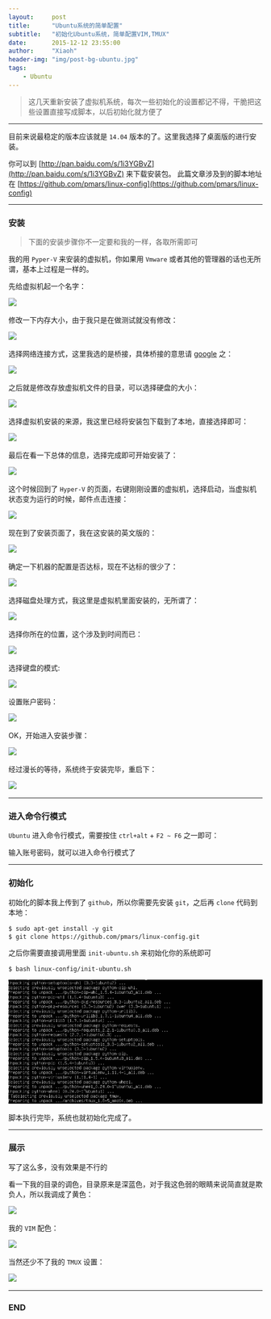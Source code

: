```yaml
---
layout:     post
title:      "Ubuntu系统的简单配置"
subtitle:   "初始化Ubuntu系统，简单配置VIM,TMUX"
date:       2015-12-12 23:55:00
author:     "Xiaoh"
header-img: "img/post-bg-ubuntu.jpg"
tags:
    - Ubuntu
---
```


> 这几天重新安装了虚拟机系统，每次一些初始化的设置都记不得，干脆把这些设置直接写成脚本，以后初始化就方便了

---

目前来说最稳定的版本应该就是 `14.04` 版本的了。这里我选择了桌面版的进行安装。

你可以到 [http://pan.baidu.com/s/1i3YGBvZ](http://pan.baidu.com/s/1i3YGBvZ) 来下载安装包。
此篇文章涉及到的脚本地址在 [https://github.com/pmars/linux-config](https://github.com/pmars/linux-config)

---

### 安装

> 下面的安装步骤你不一定要和我的一样，各取所需即可

我的用 `Pyper-V` 来安装的虚拟机，你如果用 `Vmware` 或者其他的管理器的话也无所谓，基本上过程是一样的。

先给虚拟机起一个名字：

![](http://www.xiaoh.me/img/post-ubuntu-install1.jpg)

修改一下内存大小，由于我只是在做测试就没有修改：

![](http://www.xiaoh.me/img/post-ubuntu-install2.jpg)

选择网络连接方式，这里我选的是桥接，具体桥接的意思请 [google](https://www.google.com/?gws_rd=ssl#q=%E6%A1%A5%E6%8E%A5) 之：

![](http://www.xiaoh.me/img/post-ubuntu-install3.jpg)

之后就是修改存放虚拟机文件的目录，可以选择硬盘的大小：

![](http://www.xiaoh.me/img/post-ubuntu-install4.jpg)

选择虚拟机安装的来源，我这里已经将安装包下载到了本地，直接选择即可：

![](http://www.xiaoh.me/img/post-ubuntu-install5.jpg)

最后在看一下总体的信息，选择完成即可开始安装了：

![](http://www.xiaoh.me/img/post-ubuntu-install6.jpg)

这个时候回到了 `Hyper-V` 的页面，右键刚刚设置的虚拟机，选择启动，当虚拟机状态变为运行的时候，邮件点击连接：

![](http://www.xiaoh.me/img/post-ubuntu-install7.jpg)

现在到了安装页面了，我在这安装的英文版的：

![](http://www.xiaoh.me/img/post-ubuntu-install8.jpg)

确定一下机器的配置是否达标，现在不达标的很少了：

![](http://www.xiaoh.me/img/post-ubuntu-install9.jpg)

选择磁盘处理方式，我这里是虚拟机里面安装的，无所谓了：

![](http://www.xiaoh.me/img/post-ubuntu-install10.jpg)

选择你所在的位置，这个涉及到时间而已：

![](http://www.xiaoh.me/img/post-ubuntu-install11.jpg)

选择键盘的模式:

![](http://www.xiaoh.me/img/post-ubuntu-install12.jpg)

设置账户密码：

![](http://www.xiaoh.me/img/post-ubuntu-install13.jpg)

OK，开始进入安装步骤：

![](http://www.xiaoh.me/img/post-ubuntu-install14.jpg)

经过漫长的等待，系统终于安装完毕，重启下：

![](http://www.xiaoh.me/img/post-ubuntu-restart.jpg)

---

### 进入命令行模式

`Ubuntu` 进入命令行模式，需要按住 `ctrl+alt` + `F2 ~ F6` 之一即可：

输入账号密码，就可以进入命令行模式了

---

### 初始化

初始化的脚本我上传到了 `github`，所以你需要先安装 `git`，之后再 `clone` 代码到本地：

```
$ sudo apt-get install -y git
$ git clone https://github.com/pmars/linux-config.git
```

之后你需要直接调用里面 `init-ubuntu.sh` 来初始化你的系统即可

```
$ bash linux-config/init-ubuntu.sh
```

![](/img/post-ubuntu-script.jpg)

脚本执行完毕，系统也就初始化完成了。

---

### 展示

写了这么多，没有效果是不行的

看一下我的目录的调色，目录原来是深蓝色，对于我这色弱的眼睛来说简直就是欺负人，所以我调成了黄色：

![](http://www.xiaoh.me/img/post-ubuntu-show1.jpg)

我的 `VIM` 配色：

![](http://www.xiaoh.me/img/post-ubuntu-show2.jpg)

当然还少不了我的 `TMUX` 设置：

![](http://www.xiaoh.me/img/post-ubuntu-show3.jpg)

---

### END


